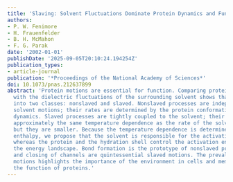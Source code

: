 ```yaml
---
title: 'Slaving: Solvent Fluctuations Dominate Protein Dynamics and Functions'
authors:
- P. W. Fenimore
- H. Frauenfelder
- B. H. McMahon
- F. G. Parak
date: '2002-01-01'
publishDate: '2025-09-05T20:10:24.194254Z'
publication_types:
- article-journal
publication: '*Proceedings of the National Academy of Sciences*'
doi: 10.1073/pnas.212637899
abstract: 'Protein motions are essential for function. Comparing protein processes
  with the dielectric fluctuations of the surrounding solvent shows that they fall
  into two classes: nonslaved and slaved. Nonslaved processes are independent of the
  solvent motions; their rates are determined by the protein conformation and vibrational
  dynamics. Slaved processes are tightly coupled to the solvent; their rates have
  approximately the same temperature dependence as the rate of the solvent fluctuations,
  but they are smaller. Because the temperature dependence is determined by the activation
  enthalpy, we propose that the solvent is responsible for the activation enthalpy,
  whereas the protein and the hydration shell control the activation entropy through
  the energy landscape. Bond formation is the prototype of nonslaved processes; opening
  and closing of channels are quintessential slaved motions. The prevalence of slaved
  motions highlights the importance of the environment in cells and membranes for
  the function of proteins.'
---
```

